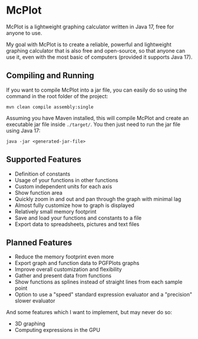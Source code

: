 # McPlot

McPlot is a lightweight graphing calculator written in Java 17, free for anyone to use.

My goal with McPlot is to create a reliable, powerful and lightweight graphing calculator that is also free and
open-source, so that anyone can use it, even with the most basic of computers (provided it supports Java 17).

## Compiling and Running

If you want to compile McPlot into a jar file, you can easily do so using the command in the root folder of the project:

```
mvn clean compile assembly:single
```

Assuming you have Maven installed, this will compile McPlot and create an executable jar file inside ```./target/```.
You then just need to run the jar file using Java 17:

```
java -jar <generated-jar-file>
```

## Supported Features

* Definition of constants
* Usage of your functions in other functions
* Custom independent units for each axis
* Show function area
* Quickly zoom in and out and pan through the graph with minimal lag
* Almost fully customize how to graph is displayed
* Relatively small memory footprint
* Save and load your functions and constants to a file
* Export data to spreadsheets, pictures and text files

## Planned Features

* Reduce the memory footprint even more
* Export graph and function data to PGFPlots graphs
* Improve overall customization and flexibility
* Gather and present data from functions
* Show functions as splines instead of straight lines from each sample point
* Option to use a "speed" standard expression evaluator and a "precision" slower evaluator

And some features which I want to implement, but may never do so:

* 3D graphing
* Computing expressions in the GPU
